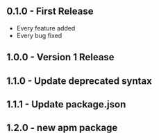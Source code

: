 ## 0.1.0 - First Release
* Every feature added
* Every bug fixed
## 1.0.0 - Version 1 Release
## 1.1.0 - Update deprecated syntax
## 1.1.1 - Update package.json
## 1.2.0 - new apm package
